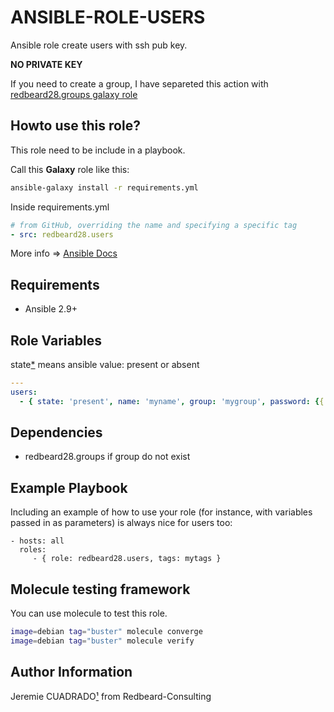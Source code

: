 ANSIBLE-ROLE-USERS
==================

Ansible role create users with ssh pub key. 

**NO PRIVATE KEY**

If you need to create a group, I have separeted this action with [redbeard28.groups galaxy role](https://github.com/redbeard28/ansible-role-groups)

## Howto use this role?
This role need to be include in a playbook. 

Call this **Galaxy** role  like this:

````bash
ansible-galaxy install -r requirements.yml 
````

Inside requirements.yml
````yaml
# from GitHub, overriding the name and specifying a specific tag
- src: redbeard28.users
````

More info => [Ansible Docs](https://docs.ansible.com/ansible-container/roles/access.html)

## Requirements

 * Ansible 2.9+


Role Variables
--------------
state[*](https://docs.ansible.com/ansible/latest/modules/user_module.html) means ansible value: present or absent
```yaml
---
users:
  - { state: 'present', name: 'myname', group: 'mygroup', password: {{ vault_shadow_password }}, key: {{ vault_ssh_pub_key }}, shell: '/bin/ksh', homepath: '/home' }
```

Dependencies
------------

 * redbeard28.groups if group do not exist

Example Playbook
----------------

Including an example of how to use your role (for instance, with variables passed in as parameters) is always nice for users too:

    - hosts: all
      roles:
         - { role: redbeard28.users, tags: mytags }


Molecule testing framework
--------------------------

You can use molecule to test this role.
```bash
image=debian tag="buster" molecule converge 
image=debian tag="buster" molecule verify 
```

Author Information
------------------

Jeremie CUADRADO[¹](mailto:info@redbeard-consulting.fr) from Redbeard-Consulting
